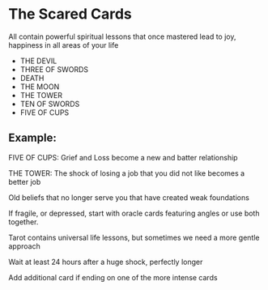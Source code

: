 # The Scared Cards

All contain powerful spiritual lessons that once mastered lead to joy, happiness in all areas of your life

- THE DEVIL
- THREE OF SWORDS
- DEATH
- THE MOON
- THE TOWER
- TEN OF SWORDS
- FIVE OF CUPS

## Example:

FIVE OF CUPS: Grief and Loss become a new and batter relationship

THE TOWER: The shock of losing a job that you did not like becomes a better job

Old beliefs that no longer serve you that have created weak foundations



If fragile, or depressed, start with oracle cards featuring angles or use both together.

Tarot contains universal life lessons, but sometimes we need a more gentle approach

Wait at least 24 hours after a huge shock, perfectly longer

Add additional card if ending on one of the more intense cards
